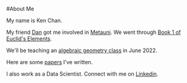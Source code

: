 #About Me 

My name is Ken Chan. 

My friend [Dan](http://www.therisingsea.org/) got me involved in [Metauni](https://metauni.org/). We went through [Book 1 of Euclid's Elements](https://metauni.org/posts/events/seminar-euclid). 

We'll be teaching an [algebraic geometry class](https://metauni.org/mag/) in June 2022. 

Here are some [papers](https://arxiv.org/search/?query=Chan%2C+Kenneth&searchtype=author&abstracts=show&order=-announced_date_first&size=50) I've written. 

I also work as a Data Scientist. Connect with me on [Linkedin](https://www.linkedin.com/in/kenhchan/). 



